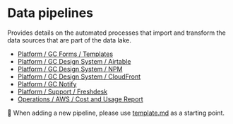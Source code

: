 # Data pipelines

Provides details on the automated processes that import and transform the data sources that are part of the data lake.

- [Platform / GC Forms / Templates](./platform/gc-forms/templates.md)
- [Platform / GC Design System / Airtable](./platform/gc-design-system/airtable.md)
- [Platform / GC Design System / NPM](./platform/gc-design-system/npm.md)
- [Platform / GC Design System / CloudFront](./platform/gc-design-system/cloudfront.md)
- [Platform / GC Notify](./platform/gc-notify/export.md)
- [Platform / Support / Freshdesk](./platform/support/freshdesk.md)
- [Operations / AWS / Cost and Usage Report](./operations/aws/cost-and-usage-report.md)

:page_facing_up: When adding a new pipeline, please use [template.md](./template.md) as a starting point.
